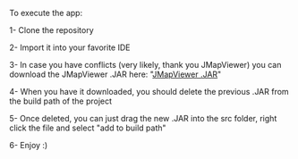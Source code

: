 To execute the app:

1- Clone the repository 

2- Import it into your favorite IDE

3- In case you have conflicts (very likely, thank you JMapViewer) you can download the JMapViewer .JAR here: "[JMapViewer .JAR](https://virtual.grado.ungs.edu.ar/moodle/mod/resource/view.php?id=50608)"

4- When you have it downloaded, you should delete the previous .JAR from the build path of the project

5- Once deleted, you can just drag the new .JAR into the src folder, right click the file and select "add to build path"

6- Enjoy :)
